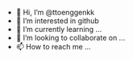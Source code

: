 - 👋 Hi, I’m @ttoenggenkk
- 👀 I’m interested in github
- 🌱 I’m currently learning ...
- 💞️ I’m looking to collaborate on ...
- 📫 How to reach me ...

<!---
ttoenggenkk/ttoenggenkk is a ✨ special ✨ repository because its `README.md` (this file) appears on your GitHub profile.
You can click the Preview link to take a look at your changes.
--->

